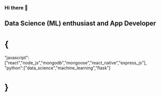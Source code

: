 ### Hi there 👋
## Data Science (ML) enthusiast and App Developer

# {
"javascript":["react","node_js","mongodb","mongoose","react_native","express_js"],
"python":["data_science","machine_learning","flask"]
# }
